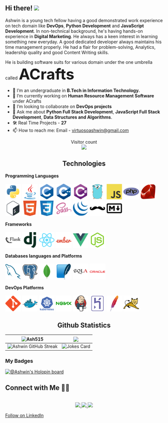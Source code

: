 ## Hi there! <img src="https://media.giphy.com/media/hvRJCLFzcasrR4ia7z/giphy.gif" width="25px">
Ashwin is a young tech fellow having a good demonstrated work experience on tech domain like **DevOps**, **Python Development** and **JavaScript Development**. In non-technical background, he's having hands-on experience in **Digital Marketing**. He always has a keen interest in learning something new everyday. A good dedicated developer always maintains his time management properly. He had a flair for problem-solving, Analytics, leadership quality and good Content Writing skills.
<br>

He is building software suits for various domain under the one umbrella called <font size="10">**ACrafts**</font>


- 🌱 I’m an undergraduate in **B.Tech in Information Technology.**
- 🔭 I’m currently working on **Human Resource Management Software** under ACrafts 
- 👯 I’m looking to collaborate on **DevOps projects**
- 💬 Ask me about **Python Full Stack Development**, **JavaScript Full Stack Development**, **Data Structures and Algorithms**.
- 🛠 Real Time Projects - **27**
- 📫 How to reach me: Email - virtuosoashwin@gmail.com

<!--[![Ashwin's GitHub Activity Graph](https://activity-graph.herokuapp.com/graph?username=Ash515&theme=xcode)](https://git.io/Ash515)-->
<!-- <p align="center">
 <!--<img src="https://komarev.com/ghpvc/?username=Ash515" alt="Ashwin Kumar" /> 
</p> -->



<p align="center"> 
   Visitor count<br>
  <img src="https://profile-counter.glitch.me/ash515/count.svg" />
</p>


<h2 align="center"> Technologies </h2>
<p align="left">
 
**Programming Languages**<br><br>
 <img src="https://github.com/devicons/devicon/blob/v2.15.1/icons/python/python-original.svg" width='50' title='Python' alt='Python' />
 <img src="https://github.com/devicons/devicon/blob/v2.15.1/icons/java/java-original.svg" width='50' title='Java' alt='Java' />
 <img src="https://github.com/devicons/devicon/blob/v2.15.1/icons/c/c-original.svg" width='50' title='C' alt='C' />
 <img src="https://github.com/devicons/devicon/blob/v2.15.1/icons/cplusplus/cplusplus-original.svg" width='50' title='C++' alt='C++' />
 <img src="https://github.com/devicons/devicon/blob/v2.15.1/icons/csharp/csharp-original.svg" width='50' title='C#' alt='C#' />
 <img src="https://github.com/devicons/devicon/blob/v2.15.1/icons/go/go-original.svg" width='50' title='Go' alt='Go' />
 <img src="https://github.com/devicons/devicon/blob/v2.15.1/icons/javascript/javascript-original.svg" width='50' title='JavaScript' alt='JavaScript' />
 <img src="https://github.com/devicons/devicon/blob/v2.15.1/icons/php/php-original.svg" width='50' title='Php' alt='Php' />
 <img src="https://github.com/devicons/devicon/blob/v2.15.1/icons/ruby/ruby-original.svg" width='50' title='Ruby' alt='Ruby' />
 <img src="https://github.com/devicons/devicon/blob/v2.15.1/icons/bash/bash-original.svg" width='50' title='Bashscript' alt='BashScript' />
 <img src="https://github.com/devicons/devicon/blob/v2.15.1/icons/html5/html5-original.svg" width='50' title='HTML5' alt='HTML5' />
 <img src="https://github.com/devicons/devicon/blob/v2.15.1/icons/css3/css3-original.svg" width='50' title='CSS3' alt='CSS#' />
 <img src="https://github.com/devicons/devicon/blob/v2.15.1/icons/sass/sass-original.svg" width='50' title='SASS' alt='SASS' />
 <img src="https://github.com/devicons/devicon/blob/v2.15.1/icons/jquery/jquery-original.svg" width='50' title='JQuery' alt='JQuery' />
 <img src="https://github.com/devicons/devicon/blob/v2.15.1/icons/handlebars/handlebars-original.svg" width='50' title='Handlebars' alt='Handlebars' />
 <img src="https://github.com/devicons/devicon/blob/v2.15.1/icons/markdown/markdown-original.svg" width='50' title='JQuery' alt='JQuery' />
 

 **Frameworks**<br><br>
  <img src="https://github.com/devicons/devicon/blob/v2.15.1/icons/flask/flask-original-wordmark.svg" width='50' title='Flask' alt='Flask' />
  <img src="https://github.com/devicons/devicon/blob/v2.15.1/icons/django/django-plain.svg" width='50' title='JQuery' alt='JQuery' />
  <img src="https://github.com/devicons/devicon/blob/v2.15.1/icons/react/react-original.svg" width='50' title='ReactJs' alt='ReactJS' />
  <img src="https://github.com/devicons/devicon/blob/v2.15.1/icons/ember/ember-original-wordmark.svg" width='50' title='Ember JS' alt='Ember JS' />
  <img src="https://github.com/devicons/devicon/blob/v2.15.1/icons/vuejs/vuejs-original.svg" width='50' title='Vue' alt='Vue' />
  <img src="https://github.com/devicons/devicon/blob/v2.15.1/icons/nodejs/nodejs-original.svg" width='50' title='Nodejs' alt='Nodejs' />
  
 **Databases languages and Platforms** <br><br>
 <img src="https://github.com/devicons/devicon/blob/v2.15.1/icons/mysql/mysql-original.svg" width='50' title='MySql' alt='MySql' />
 <img src="https://github.com/devicons/devicon/blob/v2.15.1/icons/postgresql/postgresql-original.svg" width='50' title='Postgresql' alt='Postgresql' />
 <img src="https://github.com/devicons/devicon/blob/v2.15.1/icons/mongodb/mongodb-original.svg" width='50' title='MongoDB' alt='MongoDB' />
 <img src="https://github.com/devicons/devicon/blob/v2.15.1/icons/sqlite/sqlite-original.svg" width='50' title='SQlite' alt='SQlite' />
 <img src="https://github.com/devicons/devicon/blob/v2.15.1/icons/sqlalchemy/sqlalchemy-original.svg" width='50' title='SQLAlchemy' alt='SQLAlchemy' />
 <img src="https://github.com/devicons/devicon/blob/v2.15.1/icons/oracle/oracle-original.svg" width='50' title='Oracle' alt='Oracle' />
 
 
 **DevOps Platforms** <br><br>
 <img src="https://github.com/devicons/devicon/blob/v2.15.1/icons/git/git-original.svg" width='50' title='Git' alt='Git' />
 <img src="https://github.com/devicons/devicon/blob/v2.15.1/icons/docker/docker-original.svg" width='50' title='Docker' alt='Docker' />
 <img src="https://github.com/devicons/devicon/blob/v2.15.1/icons/kubernetes/kubernetes-plain-wordmark.svg" width='50' title='Kubernetes' alt='Kubernetes' />
 <img src="https://github.com/devicons/devicon/blob/v2.15.1/icons/nginx/nginx-original.svg" width='50' title='NGinx' alt='NGinx' />
 <img src="https://github.com/devicons/devicon/blob/v2.15.1/icons/jenkins/jenkins-original.svg" width='50' title='Jenkins' alt='Jenkins' />
 <img src="https://github.com/devicons/devicon/blob/v2.15.1/icons/heroku/heroku-original.svg" width='50' title='Heroku' alt='Heroku' />
 <img src="https://github.com/devicons/devicon/blob/v2.15.1/icons/apache/apache-original.svg" width='50' title='Apache' alt='Apache' />
 <img src="https://github.com/devicons/devicon/blob/v2.15.1/icons/tomcat/tomcat-original.svg" width='50' title='Tomcat' alt='tomcat' />
 </p>

<h2 align="center"> Github Statistics </h2>


| <img src="https://github-readme-stats-sigma-five.vercel.app/api?username=Ash515&layout=compact&hide=html&theme=jolly" alt="Ash515" />| <img align="center" src="https://github-readme-stats-sigma-five.vercel.app/api/top-langs/?username=Ash515&layout=compact&bg_color=45,000000,333333&title_color=00ff00&text_color=FFFFFF&count_private=true" /> |
| --- | --- |
| ![Ashwin GitHub Streak](https://github-readme-streak-stats.herokuapp.com/?user=Ash515) | ![Jokes Card](https://readme-jokes.vercel.app/api) |


### My Badges

[![@Ashwin's Holopin board](https://holopin.me/ashwin515)](https://holopin.io/@ashwin515)

## Connect with Me 🤝🏻

<p align="center"><br/>
   <a href="https://www.linkedin.com/in/ashwinkumarramasamy/">
    <img src="https://img.shields.io/badge/linkedin-Ashwin-blue">
  </a>
  <a href="https://ashwinkumarramaswamy.netlify.app">
    <img src="https://img.shields.io/badge/Website-Ashwin Kumar R_-red">
  </a>
 <a href="https://theyoungtech.medium.com/">
    <img src="https://img.shields.io/badge/Blogs-TheYoungTech_-magenta">
  </a>
  
  
     
<a class="libutton" href="https://www.linkedin.com/comm/mynetwork/discovery-see-all?usecase=PEOPLE_FOLLOWS&followMember=ashwinkumarramasamy" target="_blank">Follow on LinkedIn</a>
</p>


